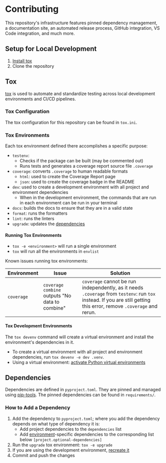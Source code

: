 # Contributing

This repository's infrastructure features pinned dependency management, a documentation site, an automated release process,
GitHub integration, VS Code integration, and much more.

## Setup for Local Development

1. [Install tox](https://tox.wiki/en/latest/installation.html)
2. Clone the repository

## Tox

[tox](https://tox.wiki/en/latest/index.html) is used to automate and standardize testing across
local development environments and CI/CD pipelines.

### Tox Configuration

The tox configuration for this repository can be found in `tox.ini`.

### Tox Environments

Each tox environment defined there accomplishes a specific purpose:

- `testenv`:
    - Checks if the package can be built (may be commented out)
    - Runs tests and generates a coverage report source file `.coverage`
- `coverage`: converts `.coverage` to human readable formats
    - `html`: used to create the Coverage Report page
    - `json`: used to create the coverage badge in the README
- `dev`: used to create a development environment with all project and environment dependencies
    - When in the development environment, the commands that are run in each environment can be run in your terminal
- `docs`: builds the docs to ensure that they are in a valid state
- `format`: runs the formatters
- `lint`: runs the linters
- `upgrade`: updates the [dependencies](#dependencies)

#### Running Tox Environments

- `tox -e <environment>` will run a single environment
- `tox` will run all the environments in `envlist`

Known issues running tox environments:

| Environment | Issue                                           | Solution                                                                                                                                                              |
| ----------- | ----------------------------------------------- | --------------------------------------------------------------------------------------------------------------------------------------------------------------------- |
| `coverage`  | `coverage combine` outputs "No data to combine" | `coverage` cannot be run independently, as it needs `.coverage` from `testenv`: run `tox` instead. If you are still getting this error, remove `.coverage` and rerun. |

#### Tox Development Environments

The `tox devenv` command will create a virtual environment and install the environment's dependencies in it.

- To create a virtual environment with all project and environment dependencies, run `tox devenv -e dev .venv`.
- Using a virtual environment: [activate Python virtual environments](https://realpython.com/python-virtual-environments-a-primer/#activate-it)

## Dependencies

Dependencies are defined in `pyproject.toml`.
They are pinned and managed using [pip-tools](https://pip-tools.readthedocs.io/en/latest/).
The pinned dependencies can be found in `requirements/`.

### How to Add a Dependency

1. Add the dependency to `pyproject.toml`; where you add the dependency depends on what type of dependency it is:
    - Add project dependencies to the `dependencies` list
    - Add [environment](#tox-environments)-specific dependencies to the corresponding list below `[project.optional-dependencies]`
2. Run the `upgrade` tox environment: `tox -e upgrade`
3. If you are using the development environment, [recreate it](#tox-development-environments)
4. Commit and push the changes
